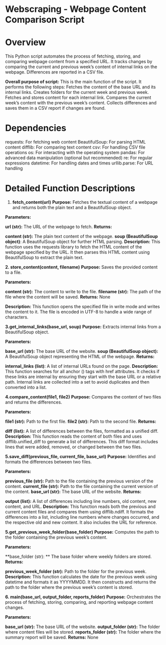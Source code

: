 # Webscraping - Webpage Content Comparison Script
# Overview
This Python script automates the process of fetching, storing, and comparing webpage content from a specified URL. It tracks changes by comparing the current and previous week’s content of internal links on the webpage. Differences are reported in a CSV file.


**Overall purpose of script:**
This is the main function of the script. It performs the following steps:
Fetches the content of the base URL and its internal links.
Creates folders for the current week and previous week.
Fetches and stores content for each internal link.
Compares the current week’s content with the previous week’s content.
Collects differences and saves them in a CSV report if changes are found.


# Dependencies
requests: For fetching web content
BeautifulSoup: For parsing HTML content
difflib: For comparing text content
csv: For handling CSV file operations
os: For interacting with the operating system
pandas: For advanced data manipulation (optional but recommended)
re: For regular expressions
datetime: For handling dates and times
urllib.parse: For URL handling

# Detailed Function Descriptions
1. **fetch_content(url)**
**Purpose:** Fetches the textual content of a webpage and returns both the plain text and a BeautifulSoup object.

**Parameters:**

**url (str):** The URL of the webpage to fetch.
**Returns:**

**content (str):** The plain text content of the webpage.
**soup (BeautifulSoup object)**: A BeautifulSoup object for further HTML parsing.
**Description:**
This function uses the requests library to fetch the HTML content of the webpage specified by the URL. It then parses this HTML content using BeautifulSoup to extract the plain text.

**2. store_content(content, filename)**
**Purpose:** Saves the provided content to a file.

**Parameters:**

**content (str):** The content to write to the file.
**filename (str):** The path of the file where the content will be saved.
**Returns:**
None

**Description:**
This function opens the specified file in write mode and writes the content to it. The file is encoded in UTF-8 to handle a wide range of characters.

**3.get_internal_links(base_url, soup)**
**Purpose:** Extracts internal links from a BeautifulSoup object.

**Parameters:**

**base_url (str):** The base URL of the website.
**soup (BeautifulSoup object):** A BeautifulSoup object representing the HTML of the webpage.
**Returns:**

**internal_links (list)**: A list of internal URLs found on the page.
**Description:**
This function searches for all anchor (<a>) tags with href attributes. It checks if these links are internal by ensuring they start with the base URL or a relative path. Internal links are collected into a set to avoid duplicates and then converted into a list.

**4.compare_content(file1, file2)**
**Purpose:** Compares the content of two files and returns the differences.

**Parameters:**

**file1 (str):** Path to the first file.
**file2 (str):** Path to the second file.
**Returns:**

**diff (list):** A list of differences between the files, formatted as a unified diff.
**Description:**
This function reads the content of both files and uses difflib.unified_diff to generate a list of differences. This diff format includes lines that were added, removed, or changed between the two files.

**5.save_diff(previous_file, current_file, base_url)**
**Purpose:** Identifies and formats the differences between two files.

**Parameters:**

**previous_file (str):** Path to the file containing the previous version of the content.
**current_file (str):** Path to the file containing the current version of the content.
**base_url (str):** The base URL of the website.
**Returns:**

**output (list):** A list of differences including line numbers, old content, new content, and URL.
**Description:**
This function reads both the previous and current content files and compares them using difflib.ndiff. It formats the differences into a list, including line numbers where changes occurred, and the respective old and new content. It also includes the URL for reference.

**5.get_previous_week_folder(base_folder)**
**Purpose:** Computes the path to the folder containing the previous week’s content.

**Parameters:**

**base_folder (str): ** The base folder where weekly folders are stored.
**Returns:**

**previous_week_folder (str):** Path to the folder for the previous week.
**Description:**
This function calculates the date for the previous week using datetime and formats it as YYYYMMDD. It then constructs and returns the path to the folder where the previous week’s content is stored.

**6. main(base_url, output_folder, reports_folder)**
**Purpose:** Orchestrates the process of fetching, storing, comparing, and reporting webpage content changes.

**Parameters:**

**base_url (str):** The base URL of the website.
**output_folder (str):** The folder where content files will be stored.
**reports_folder (str):** The folder where the summary report will be saved.
**Returns:**
None

